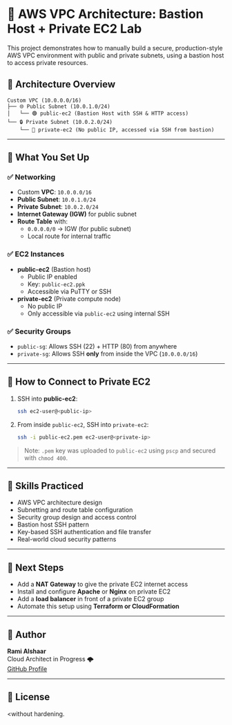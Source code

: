 # 🧱 AWS VPC Architecture: Bastion Host + Private EC2 Lab

This project demonstrates how to manually build a secure, production-style AWS VPC environment with public and private subnets, using a bastion host to access private resources.

## 📐 Architecture Overview

```
Custom VPC (10.0.0.0/16)
├── 🌐 Public Subnet (10.0.1.0/24)
│   └── 🟢 public-ec2 (Bastion Host with SSH & HTTP access)
└── 🔒 Private Subnet (10.0.2.0/24)
    └── 🔵 private-ec2 (No public IP, accessed via SSH from bastion)
```

---

## 🔧 What You Set Up

### ✅ Networking
- Custom **VPC**: `10.0.0.0/16`
- **Public Subnet**: `10.0.1.0/24`
- **Private Subnet**: `10.0.2.0/24`
- **Internet Gateway (IGW)** for public subnet
- **Route Table** with:
  - `0.0.0.0/0` → IGW (for public subnet)
  - Local route for internal traffic

### ✅ EC2 Instances
- **public-ec2** (Bastion host)
  - Public IP enabled
  - Key: `public-ec2.ppk`
  - Accessible via PuTTY or SSH
- **private-ec2** (Private compute node)
  - No public IP
  - Only accessible via `public-ec2` using internal SSH

### ✅ Security Groups
- `public-sg`: Allows SSH (22) + HTTP (80) from anywhere
- `private-sg`: Allows SSH **only** from inside the VPC (`10.0.0.0/16`)

---

## 🔐 How to Connect to Private EC2

1. SSH into **public-ec2**:
   ```bash
   ssh ec2-user@<public-ip>
   ```

2. From inside `public-ec2`, SSH into `private-ec2`:
   ```bash
   ssh -i public-ec2.pem ec2-user@<private-ip>
   ```

> Note: `.pem` key was uploaded to `public-ec2` using `pscp` and secured with `chmod 400`.

---

## 🧠 Skills Practiced

- AWS VPC architecture design
- Subnetting and route table configuration
- Security group design and access control
- Bastion host SSH pattern
- Key-based SSH authentication and file transfer
- Real-world cloud security patterns

---

## 🚀 Next Steps

- Add a **NAT Gateway** to give the private EC2 internet access
- Install and configure **Apache** or **Nginx** on private EC2
- Add a **load balancer** in front of a private EC2 group
- Automate this setup using **Terraform or CloudFormation**

---

## 📝 Author

**Rami Alshaar**  
Cloud Architect in Progress 🌩️  
[GitHub Profile](https://github.com/Rami-Shaar)


---

## 🏁 License

<without hardening.

